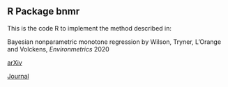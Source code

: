 ## R Package bnmr

This is the code R to implement the method described in:

Bayesian nonparametric monotone regression by Wilson, Tryner, L’Orange and Volckens, *Environmetrics* 2020


[arXiv](https://arxiv.org/abs/2006.00326)

[Journal](https://onlinelibrary.wiley.com/doi/abs/10.1002/env.2642)